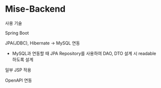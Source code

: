 # Mise-Backend

사용 기술

Spring Boot

JPA(JDBC), Hibernate -> MySQL 연동
- MySQL과 연동할 때 JPA Repository를 사용하여 DAO, DTO 설계 시 readable 하도록 설계

일부 JSP 적용

OpenAPI 연동
